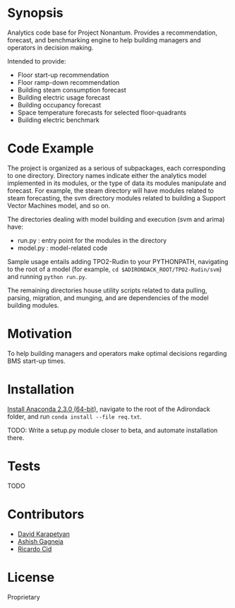# Synopsis

Analytics code base for Project Nonantum. Provides a recommendation, forecast, and
benchmarking engine to help building managers and operators in decision making.

Intended to provide:
* Floor start-up recommendation
* Floor ramp-down recommendation
* Building steam consumption forecast
* Building electric usage forecast
* Building occupancy forecast
* Space temperature forecasts for selected floor-quadrants
* Building electric benchmark

# Code Example

The project is organized as a serious of subpackages, each
corresponding to one directory. Directory names indicate either the analytics
model implemented in its modules, or the type of data its modules
manipulate and forecast. For example, the steam directory 
will have modules related to steam forecasting, the svm directory modules
related to building a Support Vector Machines model, and so on.

The directories dealing with model building and execution (svm and arima)
have: 
* run.py : entry point for the modules in the directory
* model.py : model-related code

Sample usage entails adding TPO2-Rudin to your PYTHONPATH, navigating to the
root of a model (for example, `cd $ADIRONDACK_ROOT/TPO2-Rudin/svm`) 
and running `python run.py`.

The remaining directories house utility scripts related to data pulling,
parsing, migration, and munging, and are dependencies of the model 
building modules.

# Motivation

To help building managers and operators make optimal decisions regarding
BMS start-up times.

# Installation

[Install Anaconda 2.3.0 (64-bit)](https://www.continuum.io/downloads), 
navigate to the root of the Adirondack folder, and run 
`conda install --file req.txt`.

TODO: Write a setup.py module closer to beta, and automate installation there.

# Tests

TODO

# Contributors

* [David Karapetyan](mailto:dkarapetyan@prescriptivedata.io)
* [Ashish Gagneja](mailto:agagneja@prescriptivedata.io)
* [Ricardo Cid](mailto:agagneja@prescriptivedata.io)

# License

Proprietary
